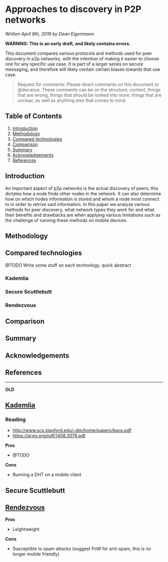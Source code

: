 # Approaches to discovery in P2P networks

*Written April 8th, 2019 by Dean Eigenmann*

**WARNING: This is an early draft, and likely contains errors.**

This document compares various protocols and methods used for peer discovery in p2p networks, with the intention of making it easier to choose one for any specific use case. It is part of a larger series on secure messaging, and therefore will likely contain certain biases towards that use case.

> Request for comments: Please direct comments on this document to @decanus. These comments can be on the structure, content, things that are wrong, things that should be looked into more, things that are unclear, as well as anything else that comes to mind.

## Table of Contents
1. [Introduction](#introduction)
2. [Methodology](#methodology)
3. [Compared technologies](#compared-technologies)
4. [Comparison](#comparison)
5. [Summary](#summary)
6. [Acknowledgements](#acknowledgements)
7. [References](#references)

## Introduction

An important aspect of p2p networks is the actual discovery of peers, this dictates how a node finds other nodes in the network. It can also determine how on which nodes information is stored and whom a node most connect to in order to retrive said information. In this paper we analyze various methods for peer discovery, what network types they work for and what their benefits and drawbacks are when applying various limitations such as the challenge of running these methods on mobile devices.

## Methodology

## Compared technologies

@TODO Write some stuff on each technology, quick abstract

### Kademlia

### Secure Scuttlebutt

### Rendezvous

## Comparison

## Summary

## Acknowledgements

## References

---
**OLD**

## [Kademlia](https://en.wikipedia.org/wiki/Kademlia)

### Reading
 - http://www.scs.stanford.edu/~dm/home/papers/kpos.pdf
 - https://arxiv.org/pdf/1408.3079.pdf

**Pros**
 - @TODO
 
**Cons**
 - Running a DHT on a mobile client
 
## Secure Scuttlebutt

## [Rendezvous](https://github.com/libp2p/specs/tree/e1083c1f9d8f7afc0d65a43a12b05492f3873385/rendezvous)

**Pros**
 - Leightweight
 
**Cons**
 - Susceptible to spam attacks (suggest PoW for anti-spam, this is no longer mobile friendly)
